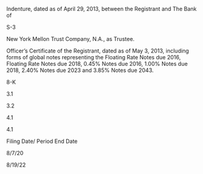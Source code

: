 Indenture,  dated  as  of  April  29,  2013,  between  the  Registrant  and  The  Bank  of

S-3

New York Mellon Trust Company, N.A., as Trustee.

Officer’s Certificate of the Registrant, dated as of May 3, 2013, including forms of
global  notes  representing  the  Floating  Rate  Notes  due  2016,  Floating  Rate
Notes due 2018, 0.45% Notes due 2016, 1.00% Notes due 2018, 2.40% Notes
due 2023 and 3.85% Notes due 2043.

8-K

3.1

3.2

4.1

4.1

Filing Date/
Period End
Date

8/7/20

8/19/22